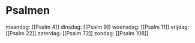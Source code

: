 # Psalmen
maandag: [[Psalm 4]]
dinsdag: [[Psalm 9]] 
woensdag: [[Psalm 11]]
vrijdag: [[Psalm 22]]
zaterdag: [[Psalm 72]] 
zondag: [[Psalm 108]]